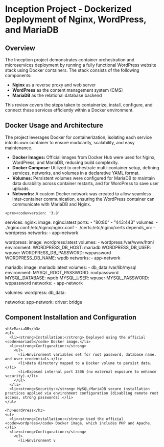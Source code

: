 <!DOCTYPE html>
<html lang="en">
<head>
<meta charset="UTF-8" />
<meta name="viewport" content="width=device-width, initial-scale=1" />
<title>Inception Project Technical Review</title>
<style>
  @import url('https://fonts.googleapis.com/css2?family=Inter:wght@300;400;500;600;700&family=Source+Code+Pro:wght@400;500&display=swap');

  /* Root colors and variables */
  :root {
    --color-bg: #121212;
    --color-surface: #1e1e1e;
    --color-surface-light: #2a2a2a;
    --color-primary: #4fc3f7;
    --color-primary-dark: #3ab4e6;
    --color-secondary: #81d4fa;
    --color-text: #e0e0e0;
    --color-text-light: #f5f5f5;
    --color-text-muted: #b0b0b0;
    --color-accent: #ffca28;
    --color-accent-dark: #ffb300;
    --color-shadow: rgba(0,0,0,0.7);
    --border-radius: 8px;
    --transition: all 0.3s ease;
  }

  /* Reset & base */
  * {
    box-sizing: border-box;
    margin: 0;
    padding: 0;
  }
  
  body {
    margin: 0;
    font-family: 'Inter', sans-serif;
    background: var(--color-bg);
    color: var(--color-text);
    line-height: 1.7;
    padding: 2rem 1rem;
    max-width: 900px;
    margin-left: auto;
    margin-right: auto;
  }
  
  h1, h2, h3, h4 {
    font-weight: 600;
    margin-bottom: 0.6em;
    line-height: 1.3;
  }
  
  h1 {
    color: var(--color-primary);
    font-size: 2.5rem;
    border-bottom: 3px solid var(--color-accent);
    padding-bottom: 0.5rem;
    margin-bottom: 1.5rem;
    animation: fadeInDown 0.7s ease forwards;
    position: relative;
  }
  
  h1::after {
    content: '';
    position: absolute;
    bottom: -3px;
    left: 0;
    width: 100px;
    height: 3px;
    background: var(--color-primary);
  }
  
  h2 {
    color: var(--color-primary);
    font-size: 1.8rem;
    margin-top: 2.5rem;
    margin-bottom: 1rem;
    padding-bottom: 0.5rem;
    border-bottom: 1px solid var(--color-surface-light);
    animation: fadeInLeft 0.7s ease forwards;
  }
  
  h3 {
    color: var(--color-secondary);
    font-size: 1.4rem;
    margin-top: 1.8rem;
    margin-bottom: 0.8rem;
    animation: fadeInRight 0.7s ease forwards;
  }
  
  p {
    font-size: 1.05rem;
    margin-bottom: 1.5rem;
    color: var(--color-text-light);
    animation: fadeIn 0.7s ease forwards;
  }
  
  ul, ol {
    margin-bottom: 1.8rem;
    padding-left: 1.8rem;
    animation: fadeIn 0.7s ease forwards;
  }
  
  ul {
    list-style-type: none;
  }
  
  ul li {
    position: relative;
    padding-left: 1.5rem;
    margin-bottom: 0.7rem;
    color: var(--color-text-light);
  }
  
  ul li::before {
    content: '•';
    color: var(--color-accent);
    font-size: 1.2rem;
    position: absolute;
    left: 0;
    top: -0.1rem;
  }
  
  ul ul, ul ol, ol ul, ol ol {
    margin-top: 0.5rem;
    margin-bottom: 0.5rem;
  }
  
  strong {
    color: var(--color-primary);
    font-weight: 500;
  }

  /* Container card style */
  .card {
    background: var(--color-surface);
    padding: 2.5rem;
    border-radius: var(--border-radius);
    box-shadow: 0 10px 30px var(--color-shadow);
    margin-bottom: 3rem;
    animation: fadeInUp 0.8s ease forwards;
    transition: var(--transition);
    border-left: 4px solid var(--color-primary);
  }
  
  .card:hover {
    transform: translateY(-5px);
    box-shadow: 0 15px 35px rgba(0,0,0,0.8);
  }

  /* Code style */
  code {
    font-family: 'Source Code Pro', monospace;
    background: rgba(79, 195, 247, 0.1);
    padding: 0.2em 0.4em;
    border-radius: 4px;
    color: var(--color-accent);
    font-size: 0.9em;
    border: 1px solid rgba(79, 195, 247, 0.2);
  }
  
  pre {
    background: #1a2b3c;
    padding: 1rem;
    border-radius: var(--border-radius);
    overflow-x: auto;
    margin: 1.5rem 0;
    font-family: 'Source Code Pro', monospace;
    font-size: 0.9rem;
    line-height: 1.5;
    color: #e0e0e0;
    border-left: 4px solid var(--color-accent);
  }
  
  pre code {
    background: transparent;
    padding: 0;
    border: none;
    color: inherit;
    font-size: inherit;
  }

  /* Links */
  a {
    color: var(--color-secondary);
    text-decoration: none;
    transition: var(--transition);
  }
  
  a:hover {
    color: var(--color-primary);
    text-decoration: underline;
  }

  /* Animations */
  @keyframes fadeIn {
    from {opacity: 0;}
    to {opacity: 1;}
  }
  
  @keyframes fadeInUp {
    from {opacity: 0; transform: translateY(20px);}
    to {opacity: 1; transform: translateY(0);}
  }
  
  @keyframes fadeInDown {
    from {opacity: 0; transform: translateY(-20px);}
    to {opacity: 1; transform: translateY(0);}
  }
  
  @keyframes fadeInLeft {
    from {opacity: 0; transform: translateX(-20px);}
    to {opacity: 1; transform: translateX(0);}
  }
  
  @keyframes fadeInRight {
    from {opacity: 0; transform: translateX(20px);}
    to {opacity: 1; transform: translateX(0);}
  }

  /* Responsive */
  @media (max-width: 768px) {
    body {
      padding: 1.5rem 1rem;
    }
    
    .card {
      padding: 1.8rem;
    }
    
    h1 {
      font-size: 2.2rem;
    }
    
    h2 {
      font-size: 1.6rem;
    }
    
    h3 {
      font-size: 1.3rem;
    }
  }
  
  @media (max-width: 480px) {
    body {
      padding: 1.2rem 0.8rem;
    }
    
    .card {
      padding: 1.5rem;
    }
    
    h1 {
      font-size: 1.8rem;
    }
    
    h2 {
      font-size: 1.4rem;
    }
  }
</style>
</head>
<body>

  <h1>Inception Project - Dockerized Deployment of Nginx, WordPress, and MariaDB</h1>

  <div class="card">
    <h2>Overview</h2>
    <p>The Inception project demonstrates container orchestration and microservices deployment by running a fully functional WordPress website stack using Docker containers. The stack consists of the following components:</p>
    <ul>
      <li><strong>Nginx</strong> as a reverse proxy and web server</li>
      <li><strong>WordPress</strong> as the content management system (CMS)</li>
      <li><strong>MariaDB</strong> as the relational database backend</li>
    </ul>
    <p>This review covers the steps taken to containerize, install, configure, and connect these services efficiently within a Docker environment.</p>
  </div>

  <div class="card">
    <h2>Docker Usage and Architecture</h2>
    <p>The project leverages Docker for containerization, isolating each service into its own container to ensure modularity, scalability, and easy maintenance.</p>
    <ul>
      <li><strong>Docker Images:</strong> Official images from Docker Hub were used for Nginx, WordPress, and MariaDB, reducing build complexity.</li>
      <li><strong>Docker Compose:</strong> Utilized to orchestrate multi-container setup, defining services, networks, and volumes in a declarative YAML format.</li>
      <li><strong>Volumes:</strong> Persistent volumes were configured for MariaDB to maintain data durability across container restarts, and for WordPress to save user uploads.</li>
      <li><strong>Networks:</strong> A custom Docker network was created to allow seamless inter-container communication, ensuring the WordPress container can communicate with MariaDB and Nginx.</li>
    </ul>
    
    <pre><code>version: '3.8'

services:
  nginx:
    image: nginx:latest
    ports:
      - "80:80"
      - "443:443"
    volumes:
      - ./nginx.conf:/etc/nginx/nginx.conf
      - ./certs:/etc/nginx/certs
    depends_on:
      - wordpress
    networks:
      - app-network

  wordpress:
    image: wordpress:latest
    volumes:
      - wordpress:/var/www/html
    environment:
      WORDPRESS_DB_HOST: mariadb
      WORDPRESS_DB_USER: wpuser
      WORDPRESS_DB_PASSWORD: wppassword
      WORDPRESS_DB_NAME: wpdb
    networks:
      - app-network

  mariadb:
    image: mariadb:latest
    volumes:
      - db_data:/var/lib/mysql
    environment:
      MYSQL_ROOT_PASSWORD: rootpassword
      MYSQL_DATABASE: wpdb
      MYSQL_USER: wpuser
      MYSQL_PASSWORD: wppassword
    networks:
      - app-network

volumes:
  wordpress:
  db_data:

networks:
  app-network:
    driver: bridge</code></pre>
  </div>

  <div class="card">
    <h2>Component Installation and Configuration</h2>

    <h3>MariaDB</h3>
    <ul>
      <li><strong>Installation:</strong> Deployed using the official <code>mariadb</code> Docker image.</li>
      <li><strong>Configuration:</strong>
        <ul>
          <li>Environment variables set for root password, database name, and user credentials.</li>
          <li>Data directory mapped to a Docker volume to persist data.</li>
          <li>Exposed internal port 3306 (no external exposure to enhance security).</li>
        </ul>
      </li>
      <li><strong>Security:</strong> MySQL/MariaDB secure installation practices applied via environment configuration (disabling remote root access, strong passwords).</li>
    </ul>

    <h3>WordPress</h3>
    <ul>
      <li><strong>Installation:</strong> Used the official <code>wordpress</code> Docker image, which includes PHP and Apache.</li>
      <li><strong>Configuration:</strong>
        <ul>
          <li>Environment v
